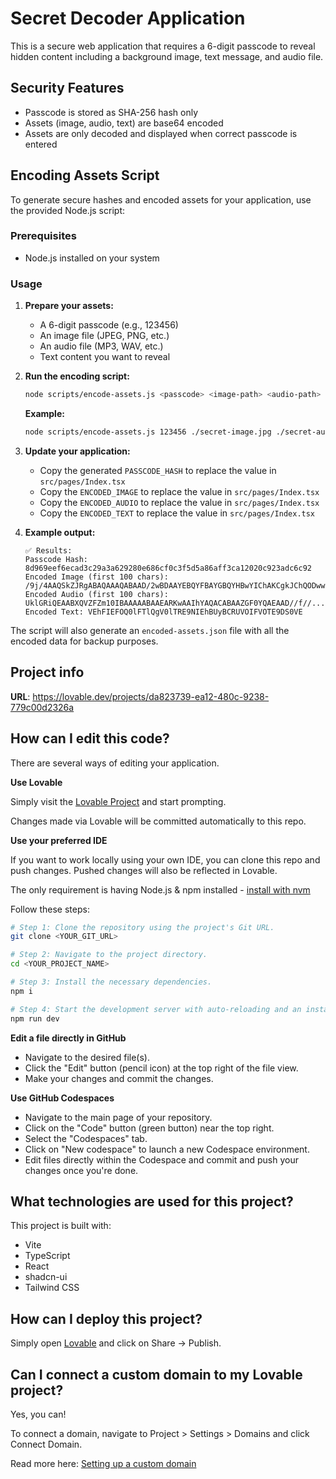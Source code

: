 # Secret Decoder Application

This is a secure web application that requires a 6-digit passcode to reveal hidden content including a background image, text message, and audio file.

## Security Features

- Passcode is stored as SHA-256 hash only
- Assets (image, audio, text) are base64 encoded
- Assets are only decoded and displayed when correct passcode is entered

## Encoding Assets Script

To generate secure hashes and encoded assets for your application, use the provided Node.js script:

### Prerequisites
- Node.js installed on your system

### Usage

1. **Prepare your assets:**
   - A 6-digit passcode (e.g., 123456)
   - An image file (JPEG, PNG, etc.)
   - An audio file (MP3, WAV, etc.) 
   - Text content you want to reveal

2. **Run the encoding script:**
   ```bash
   node scripts/encode-assets.js <passcode> <image-path> <audio-path> <text-content>
   ```

   **Example:**
   ```bash
   node scripts/encode-assets.js 123456 ./secret-image.jpg ./secret-audio.mp3 "THE ANCIENT WISDOM HAS BEEN UNLOCKED"
   ```

3. **Update your application:**
   - Copy the generated `PASSCODE_HASH` to replace the value in `src/pages/Index.tsx`
   - Copy the `ENCODED_IMAGE` to replace the value in `src/pages/Index.tsx`
   - Copy the `ENCODED_AUDIO` to replace the value in `src/pages/Index.tsx` 
   - Copy the `ENCODED_TEXT` to replace the value in `src/pages/Index.tsx`

4. **Example output:**
   ```
   ✅ Results:
   Passcode Hash: 8d969eef6ecad3c29a3a629280e686cf0c3f5d5a86aff3ca12020c923adc6c92
   Encoded Image (first 100 chars): /9j/4AAQSkZJRgABAQAAAQABAAD/2wBDAAYEBQYFBAYGBQYHBwYIChAKCgkJChQODwwQFxQYGBcUFhYaHSUfGhsjHBYW...
   Encoded Audio (first 100 chars): UklGRiQEAABXQVZFZm10IBAAAAABAAEARKwAAIhYAQACABAAZGF0YQAEAAD//f//...
   Encoded Text: VEhFIEFOQ0lFTlQgV0lTRE9NIEhBUyBCRUVOIFVOTE9DS0VE
   ```

The script will also generate an `encoded-assets.json` file with all the encoded data for backup purposes.

## Project info

**URL**: https://lovable.dev/projects/da823739-ea12-480c-9238-779c00d2326a

## How can I edit this code?

There are several ways of editing your application.

**Use Lovable**

Simply visit the [Lovable Project](https://lovable.dev/projects/da823739-ea12-480c-9238-779c00d2326a) and start prompting.

Changes made via Lovable will be committed automatically to this repo.

**Use your preferred IDE**

If you want to work locally using your own IDE, you can clone this repo and push changes. Pushed changes will also be reflected in Lovable.

The only requirement is having Node.js & npm installed - [install with nvm](https://github.com/nvm-sh/nvm#installing-and-updating)

Follow these steps:

```sh
# Step 1: Clone the repository using the project's Git URL.
git clone <YOUR_GIT_URL>

# Step 2: Navigate to the project directory.
cd <YOUR_PROJECT_NAME>

# Step 3: Install the necessary dependencies.
npm i

# Step 4: Start the development server with auto-reloading and an instant preview.
npm run dev
```

**Edit a file directly in GitHub**

- Navigate to the desired file(s).
- Click the "Edit" button (pencil icon) at the top right of the file view.
- Make your changes and commit the changes.

**Use GitHub Codespaces**

- Navigate to the main page of your repository.
- Click on the "Code" button (green button) near the top right.
- Select the "Codespaces" tab.
- Click on "New codespace" to launch a new Codespace environment.
- Edit files directly within the Codespace and commit and push your changes once you're done.

## What technologies are used for this project?

This project is built with:

- Vite
- TypeScript
- React
- shadcn-ui
- Tailwind CSS

## How can I deploy this project?

Simply open [Lovable](https://lovable.dev/projects/da823739-ea12-480c-9238-779c00d2326a) and click on Share -> Publish.

## Can I connect a custom domain to my Lovable project?

Yes, you can!

To connect a domain, navigate to Project > Settings > Domains and click Connect Domain.

Read more here: [Setting up a custom domain](https://docs.lovable.dev/tips-tricks/custom-domain#step-by-step-guide)
